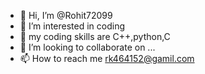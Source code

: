 - 👋 Hi, I’m @Rohit72099
- 👀 I’m interested in coding
- 🌱 my coding skills are C++,python,C
- 💞️ I’m looking to collaborate on ...
- 📫 How to reach me rk464152@gamil.com

<!---
Rohit72099/Rohit72099 is a ✨ special ✨ repository because its `README.md` (this file) appears on your GitHub profile.
You can click the Preview link to take a look at your changes.
--->
